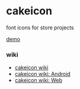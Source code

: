 # cakeicon
font icons for store projects


<a href="http://cakeicon.bonakbar.com">demo</a>

### wiki

<ul>
  <li><a href="https://github.com/maherAshori/cakeicon/wiki">cakeicon wiki</a></li>
  <li><a href="https://github.com/maherAshori/cakeicon/wiki/Android">cakeicon wiki: Android</a></li>
  <li><a href="https://github.com/maherAshori/cakeicon/wiki/Web">cakeicon wiki: Web</a></li>
</ul>
